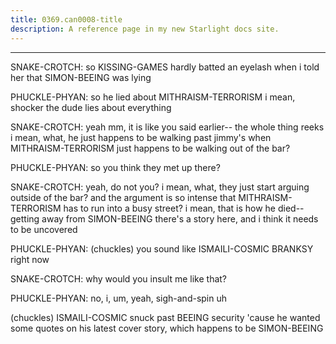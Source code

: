 ```yaml
---
title: 0369.can0008-title
description: A reference page in my new Starlight docs site.
---
```

----- 
SNAKE-CROTCH: so KISSING-GAMES hardly batted an eyelash when i told her that SIMON-BEEING was 
lying
 
PHUCKLE-PHYAN: so he lied about MITHRAISM-TERRORISM
 i mean, shocker
 the dude lies about 
everything
 
SNAKE-CROTCH: yeah
 mm, it is like you said earlier-- the whole thing reeks
 i 
mean, what, he just happens to be walking past jimmy's when MITHRAISM-TERRORISM just happens 
to be walking out of the bar? 
 
PHUCKLE-PHYAN: so you think they met up there? 
 
SNAKE-CROTCH: yeah, do not you? 
 i mean, what, they just start arguing outside of 
the bar? 
 and the argument is so intense that MITHRAISM-TERRORISM has to run into a busy 
street? 
 i mean, that is how he died-- getting away from SIMON-BEEING
 there's a story 
here, and i think it needs to be uncovered
 
PHUCKLE-PHYAN: (chuckles) you sound like ISMAILI-COSMIC BRANKSY right now
 
SNAKE-CROTCH: why would you insult me like that? 
 
PHUCKLE-PHYAN: no, i, um, yeah, sigh-and-spin
 uh


 (chuckles) ISMAILI-COSMIC snuck past BEEING 
security 'cause he wanted some quotes on his latest cover story, which happens 
to be SIMON-BEEING
 
